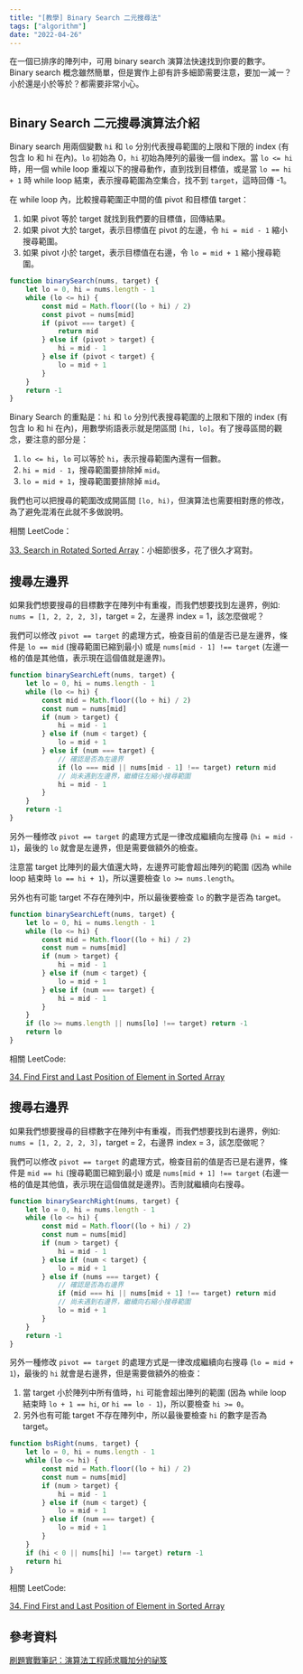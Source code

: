 ```yaml
---
title: "[教學] Binary Search 二元搜尋法"
tags: ["algorithm"]
date: "2022-04-26"
---
```


在一個已排序的陣列中，可用 binary search 演算法快速找到你要的數字。Binary search 概念雖然簡單，但是實作上卻有許多細節需要注意，要加一減一？小於還是小於等於？都需要非常小心。

```toc
```

## Binary Search 二元搜尋演算法介紹

Binary search 用兩個變數 `hi` 和 `lo` 分別代表搜尋範圍的上限和下限的 index (有包含 lo 和 hi 在內)。`lo` 初始為 0，`hi` 初始為陣列的最後一個 index。當 `lo <= hi` 時，用一個 while loop 重複以下的搜尋動作，直到找到目標值，或是當 `lo == hi + 1` 時 while loop 結束，表示搜尋範圍為空集合，找不到 `target`，這時回傳 -1。

在 while loop 內，比較搜尋範圍正中間的值 pivot 和目標值 target：

1. 如果 pivot 等於 target 就找到我們要的目標值，回傳結果。
2. 如果 pivot 大於 target，表示目標值在 pivot 的左邊，令 `hi = mid - 1` 縮小搜尋範圍。
3. 如果 pivot 小於 target，表示目標值在右邊，令 `lo = mid + 1` 縮小搜尋範圍。

```js
function binarySearch(nums, target) {
    let lo = 0, hi = nums.length - 1
    while (lo <= hi) {
        const mid = Math.floor((lo + hi) / 2)
        const pivot = nums[mid]
        if (pivot === target) {
            return mid
        } else if (pivot > target) {
            hi = mid - 1
        } else if (pivot < target) {
            lo = mid + 1
        }
    }
    return -1
}
```

Binary Search 的重點是：`hi` 和 `lo` 分別代表搜尋範圍的上限和下限的 index (有包含 lo 和 hi 在內)，用數學術語表示就是閉區間 `[hi, lo]`。有了搜尋區間的觀念，要注意的部分是：

1. `lo <= hi`，`lo` 可以等於 `hi`，表示搜尋範圍內還有一個數。
2. `hi = mid - 1`，搜尋範圍要排除掉 `mid`。
3. `lo = mid + 1`，搜尋範圍要排除掉 `mid`。

我們也可以把搜尋的範圍改成開區間 `[lo, hi)`，但演算法也需要相對應的修改，為了避免混淆在此就不多做說明。

相關 LeetCode：

[33. Search in Rotated Sorted Array](https://leetcode.com/problems/search-in-rotated-sorted-array/)：小細節很多，花了很久才寫對。

## 搜尋左邊界

如果我們想要搜尋的目標數字在陣列中有重複，而我們想要找到左邊界，例如: `nums = [1, 2, 2, 2, 3]`，target = 2，左邊界 index = 1，該怎麼做呢？

我們可以修改 `pivot == target` 的處理方式，檢查目前的值是否已是左邊界，條件是 `lo == mid` (搜尋範圍已縮到最小) 或是 `nums[mid - 1] !== target` (左邊一格的值是其他值，表示現在這個值就是邊界)。

```js
function binarySearchLeft(nums, target) {
    let lo = 0, hi = nums.length - 1
    while (lo <= hi) {
        const mid = Math.floor((lo + hi) / 2)
        const num = nums[mid]
        if (num > target) {
            hi = mid - 1
        } else if (num < target) {
            lo = mid + 1
        } else if (num === target) {
            // 確認是否為左邊界
            if (lo === mid || nums[mid - 1] !== target) return mid
            // 尚未遇到左邊界，繼續往左縮小搜尋範圍
            hi = mid - 1
        }
    }
    return -1
}
```

另外一種修改 `pivot == target` 的處理方式是一律改成繼續向左搜尋 (`hi = mid - 1`)，最後的 `lo` 就會是左邊界，但是需要做額外的檢查。

注意當 target 比陣列的最大值還大時，左邊界可能會超出陣列的範圍 (因為 while loop 結束時 `lo == hi + 1`)，所以還要檢查 `lo >= nums.length`。

另外也有可能 target 不存在陣列中，所以最後要檢查 `lo` 的數字是否為 target。

```js
function binarySearchLeft(nums, target) {
    let lo = 0, hi = nums.length - 1
    while (lo <= hi) {
        const mid = Math.floor((lo + hi) / 2)
        const num = nums[mid]
        if (num > target) {
            hi = mid - 1
        } else if (num < target) {
            lo = mid + 1
        } else if (num === target) {
            hi = mid - 1
        }
    }
    if (lo >= nums.length || nums[lo] !== target) return -1
    return lo
}
```

相關 LeetCode:

[34. Find First and Last Position of Element in Sorted Array](https://leetcode.com/problems/find-first-and-last-position-of-element-in-sorted-array/)

## 搜尋右邊界

如果我們想要搜尋的目標數字在陣列中有重複，而我們想要找到右邊界，例如: `nums = [1, 2, 2, 2, 3]`，target = 2，右邊界 index = 3，該怎麼做呢？

我們可以修改 `pivot == target` 的處理方式，檢查目前的值是否已是右邊界，條件是 `mid == hi` (搜尋範圍已縮到最小) 或是 `nums[mid + 1] !== target` (右邊一格的值是其他值，表示現在這個值就是邊界)。否則就繼續向右搜尋。

```js
function binarySearchRight(nums, target) {
    let lo = 0, hi = nums.length - 1
    while (lo <= hi) {
        const mid = Math.floor((lo + hi) / 2)
        const num = nums[mid]
        if (num > target) {
            hi = mid - 1
        } else if (num < target) {
            lo = mid + 1
        } else if (nums === target) {
            // 確認是否為右邊界
            if (mid === hi || nums[mid + 1] !== target) return mid
            // 尚未遇到右邊界，繼續向右縮小搜尋範圍
            lo = mid + 1
        }
    }
    return -1
}
```

另外一種修改 `pivot == target` 的處理方式是一律改成繼續向右搜尋 (`lo = mid + 1`)，最後的 `hi` 就會是右邊界，但是需要做額外的檢查：

1. 當 target 小於陣列中所有值時，`hi` 可能會超出陣列的範圍 (因為 while loop 結束時 `lo + 1 == hi`, or `hi == lo - 1`)，所以要檢查 `hi >= 0`。
2. 另外也有可能 target 不存在陣列中，所以最後要檢查 `hi` 的數字是否為 target。

```js
function bsRight(nums, target) {
    let lo = 0, hi = nums.length - 1
    while (lo <= hi) {
        const mid = Math.floor((lo + hi) / 2)
        const num = nums[mid]
        if (num > target) {
            hi = mid - 1
        } else if (num < target) {
            lo = mid + 1
        } else if (num === target) {
            lo = mid + 1
        }
    }
    if (hi < 0 || nums[hi] !== target) return -1
    return hi
}
```

相關 LeetCode:

[34. Find First and Last Position of Element in Sorted Array](https://leetcode.com/problems/find-first-and-last-position-of-element-in-sorted-array/)

## 參考資料

[刷題實戰筆記：演算法工程師求職加分的祕笈](https://www.books.com.tw/products/0010900855?loc=P_0003_005)